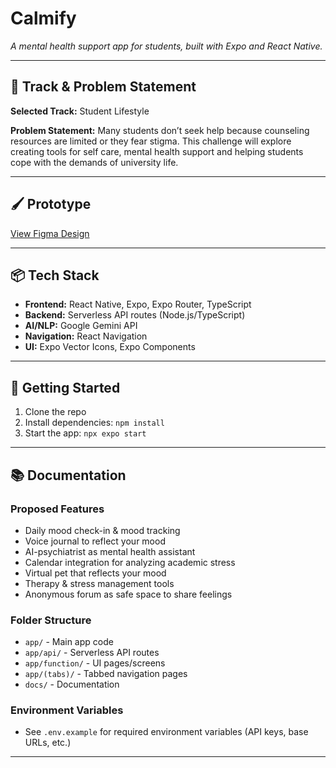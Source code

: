 
# Calmify

_A mental health support app for students, built with Expo and React Native._

---

## 🚩 Track & Problem Statement

**Selected Track:** Student Lifestyle

**Problem Statement:**
Many students don’t seek help because counseling resources are limited or they fear stigma. This challenge will explore creating tools for self care, mental health support and helping students cope with the demands of university life.

---

## 🖌️ Prototype

[View Figma Design](https://www.figma.com/design/9nd7bfsIp6VkfCOYjVLNzK/Clamify?node-id=0-1&t=MzSPr8CY2Dvk9XYr-1)

---

## 📦 Tech Stack

- **Frontend:** React Native, Expo, Expo Router, TypeScript
- **Backend:** Serverless API routes (Node.js/TypeScript)
- **AI/NLP:** Google Gemini API
- **Navigation:** React Navigation
- **UI:** Expo Vector Icons, Expo Components

---

## 🚀 Getting Started

1. Clone the repo
2. Install dependencies: `npm install`
3. Start the app: `npx expo start`

---

## 📚 Documentation

### Proposed Features
- Daily mood check-in & mood tracking
- Voice journal to reflect your mood
- AI-psychiatrist as mental health assistant
- Calendar integration for analyzing academic stress
- Virtual pet that reflects your mood
- Therapy & stress management tools
- Anonymous forum as safe space to share feelings

### Folder Structure
- `app/` - Main app code
- `app/api/` - Serverless API routes
- `app/function/` - UI pages/screens
- `app/(tabs)/` - Tabbed navigation pages
- `docs/` - Documentation

### Environment Variables
- See `.env.example` for required environment variables (API keys, base URLs, etc.)

---
